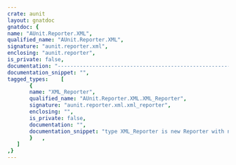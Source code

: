 ```yaml
---
crate: aunit
layout: gnatdoc
gnatdoc: {
name: "AUnit.Reporter.XML",
qualified_name: "AUnit.Reporter.XML",
signature: "aunit.reporter.xml",
enclosing: "aunit.reporter",
is_private: false,
documentation: "----------------------------------------------------------------------------\n                                                                          --\n                         GNAT COMPILER COMPONENTS                         --\n                                                                          --\n                   A U N I T . R E P O R T E R . X M L                    --\n                                                                          --\n                                 S p e c                                  --\n                                                                          --\n                                                                          --\n                       Copyright (C) 2000-2013, AdaCore                   --\n                                                                          --\n GNAT is free software;  you can  redistribute it  and/or modify it under --\n terms of the  GNU General Public License as published  by the Free Soft- --\n ware  Foundation;  either version 3,  or (at your option) any later ver- --\n sion.  GNAT is distributed in the hope that it will be useful, but WITH- --\n OUT ANY WARRANTY;  without even the  implied warranty of MERCHANTABILITY --\n or FITNESS FOR A PARTICULAR PURPOSE.                                     --\n                                                                          --\n As a special exception under Section 7 of GPL version 3, you are granted --\n additional permissions described in the GCC Runtime Library Exception,   --\n version 3.1, as published by the Free Software Foundation.               --\n                                                                          --\n You should have received a copy of the GNU General Public License and    --\n a copy of the GCC Runtime Library Exception along with this program;     --\n see the files COPYING3 and COPYING.RUNTIME respectively.  If not, see    --\n <http://www.gnu.org/licenses/>.                                          --\n                                                                          --\n GNAT is maintained by AdaCore (http://www.adacore.com)                   --\n                                                                          --\n----------------------------------------------------------------------------",
documentation_snippet: "",
tagged_types:    [
       {
       name: "XML_Reporter",
       qualified_name: "AUnit.Reporter.XML.XML_Reporter",
       signature: "aunit.reporter.xml.xml_reporter",
       enclosing: "",
       is_private: false,
       documentation: "",
       documentation_snippet: "type XML_Reporter is new Reporter with null record;",
       }   ,
   ]
,}
---
```

